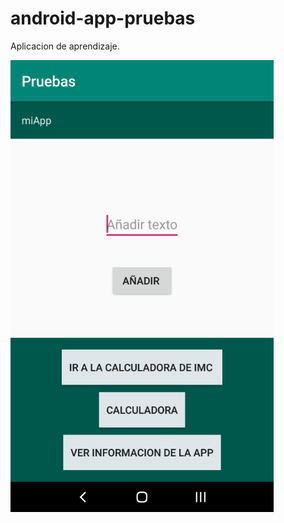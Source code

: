 # android-app-pruebas
 Aplicacion de aprendizaje.

![alt tag](https://github.com/AlfonsoCortez/android-app-pruebas/blob/master/imagen.png)
